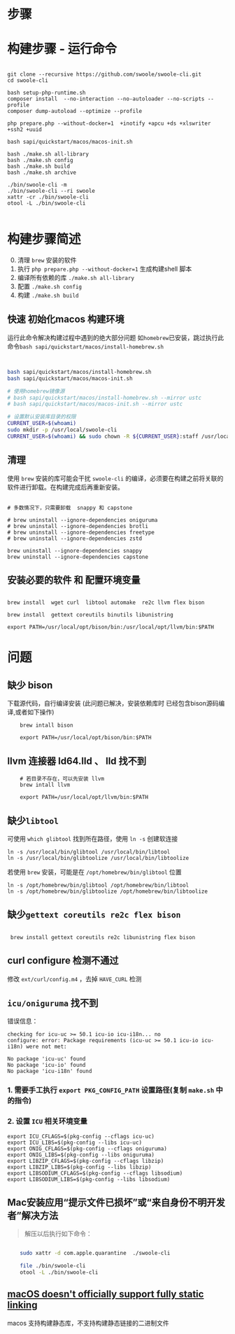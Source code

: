 # 步骤

构建步骤 - 运行命令
====

```shell

git clone --recursive https://github.com/swoole/swoole-cli.git
cd swoole-cli

bash setup-php-runtime.sh
composer install  --no-interaction --no-autoloader --no-scripts --profile
composer dump-autoload --optimize --profile

php prepare.php --without-docker=1  +inotify +apcu +ds +xlswriter +ssh2 +uuid

bash sapi/quickstart/macos/macos-init.sh

bash ./make.sh all-library
bash ./make.sh config
bash ./make.sh build
bash ./make.sh archive

./bin/swoole-cli -m
./bin/swoole-cli --ri swoole
xattr -cr ./bin/swoole-cli
otool -L ./bin/swoole-cli


```

构建步骤简述
====

0. 清理 `brew` 安装的软件
1. 执行 `php prepare.php --without-docker=1` 生成构建shell 脚本
2. 编译所有依赖的库 `./make.sh all-library`
3. 配置 `./make.sh config`
4. 构建 `./make.sh build`

## 快速 初始化macos 构建环境

运行此命令解决构建过程中遇到的绝大部分问题
如`homebrew`已安装，跳过执行此命令`bash sapi/quickstart/macos/install-homebrew.sh`

```bash


bash sapi/quickstart/macos/install-homebrew.sh
bash sapi/quickstart/macos/macos-init.sh

# 使用homebrew镜像源
# bash sapi/quickstart/macos/install-homebrew.sh --mirror ustc
# bash sapi/quickstart/macos/macos-init.sh --mirror ustc

# 设置默认安装库目录的权限
CURRENT_USER=$(whoami)
sudo mkdir -p /usr/local/swoole-cli
CURRENT_USER=$(whoami) && sudo chown -R ${CURRENT_USER}:staff /usr/local/swoole-cli

```

## 清理

使用 `brew` 安装的库可能会干扰 `swoole-cli` 的编译，必须要在构建之前将关联的软件进行卸载。在构建完成后再重新安装。

```shell

# 多数情况下，只需要卸载  snappy 和 capstone

# brew uninstall --ignore-dependencies oniguruma
# brew uninstall --ignore-dependencies brotli
# brew uninstall --ignore-dependencies freetype
# brew uninstall --ignore-dependencies zstd

brew uninstall --ignore-dependencies snappy
brew uninstall --ignore-dependencies capstone

```

## 安装必要的软件 和 配置环境变量

```shell

brew install  wget curl  libtool automake  re2c llvm flex bison

brew install  gettext coreutils binutils libunistring

export PATH=/usr/local/opt/bison/bin:/usr/local/opt/llvm/bin:$PATH

```

# 问题

## 缺少 bison

下载源代码，自行编译安装
(此问题已解决，安装依赖库时 已经包含bison源码编译,或者如下操作)

```shell
    brew intall bison

    export PATH=/usr/local/opt/bison/bin:$PATH

```

## llvm 连接器 ld64.lld 、 lld 找不到

```shell
    # 若目录不存在，可以先安装 llvm
    brew intall llvm

    export PATH=/usr/local/opt/llvm/bin:$PATH

```

## 缺少`libtool`

可使用 `which glibtool` 找到所在路径，使用 `ln -s` 创建软连接

```shell
ln -s /usr/local/bin/glibtool /usr/local/bin/libtool
ln -s /usr/local/bin/glibtoolize /usr/local/bin/libtoolize
```

若使用 `brew` 安装，可能是在 `/opt/homebrew/bin/glibtool` 位置

```shell
ln -s /opt/homebrew/bin/glibtool /opt/homebrew/bin/libtool
ln -s /opt/homebrew/bin/glibtoolize /opt/homebrew/bin/libtoolize
```

## 缺少`gettext coreutils re2c flex bison`

```shell

 brew install gettext coreutils re2c libunistring flex bison

```

## curl configure 检测不通过

修改 `ext/curl/config.m4` ，去掉 `HAVE_CURL` 检测

## `icu/oniguruma` 找不到

错误信息：

```
checking for icu-uc >= 50.1 icu-io icu-i18n... no
configure: error: Package requirements (icu-uc >= 50.1 icu-io icu-i18n) were not met:

No package 'icu-uc' found
No package 'icu-io' found
No package 'icu-i18n' found
```

### 1. 需要手工执行 `export PKG_CONFIG_PATH` 设置路径(复制 `make.sh` 中的指令)

### 2. 设置 `ICU` 相关环境变量

```shell
export ICU_CFLAGS=$(pkg-config --cflags icu-uc)
export ICU_LIBS=$(pkg-config --libs icu-uc)
export ONIG_CFLAGS=$(pkg-config --cflags oniguruma)
export ONIG_LIBS=$(pkg-config --libs oniguruma)
export LIBZIP_CFLAGS=$(pkg-config --cflags libzip)
export LIBZIP_LIBS=$(pkg-config --libs libzip)
export LIBSODIUM_CFLAGS=$(pkg-config --cflags libsodium)
export LIBSODIUM_LIBS=$(pkg-config --libs libsodium)
```

## Mac安装应用“提示文件已损坏”或“来自身份不明开发者”解决方法

> 解压以后执行如下命令：

```bash

    sudo xattr -d com.apple.quarantine  ./swoole-cli

    file ./bin/swoole-cli
    otool -L ./bin/swoole-cli

```

## [macOS doesn't officially support fully static linking ](https://developer.apple.com/library/archive/qa/qa1118/_index.html)

macos 支持构建静态库，不支持构建静态链接的二进制文件
